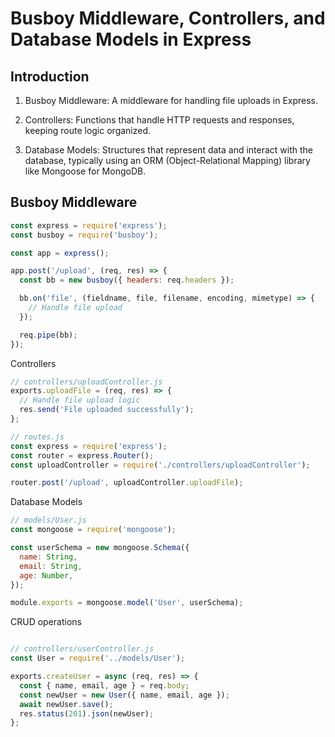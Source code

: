 # Busboy Middleware, Controllers, and Database Models in Express

## Introduction

1. Busboy Middleware: A middleware for handling file uploads in Express. 

2. Controllers: Functions that handle HTTP requests and responses, keeping route logic organized.

3. Database Models: Structures that represent data and interact with the database, typically using an ORM (Object-Relational Mapping) library like Mongoose for MongoDB.

## Busboy Middleware

``` javascript 
const express = require('express');
const busboy = require('busboy');

const app = express();

app.post('/upload', (req, res) => {
  const bb = new busboy({ headers: req.headers });

  bb.on('file', (fieldname, file, filename, encoding, mimetype) => {
    // Handle file upload
  });

  req.pipe(bb);
});

```

Controllers

```javascript 
// controllers/uploadController.js
exports.uploadFile = (req, res) => {
  // Handle file upload logic
  res.send('File uploaded successfully');
};

// routes.js
const express = require('express');
const router = express.Router();
const uploadController = require('./controllers/uploadController');

router.post('/upload', uploadController.uploadFile);


```

Database Models

```javascript 
// models/User.js
const mongoose = require('mongoose');

const userSchema = new mongoose.Schema({
  name: String,
  email: String,
  age: Number,
});

module.exports = mongoose.model('User', userSchema);

```

CRUD operations

```javascript 

// controllers/userController.js
const User = require('../models/User');

exports.createUser = async (req, res) => {
  const { name, email, age } = req.body;
  const newUser = new User({ name, email, age });
  await newUser.save();
  res.status(201).json(newUser);
};

```